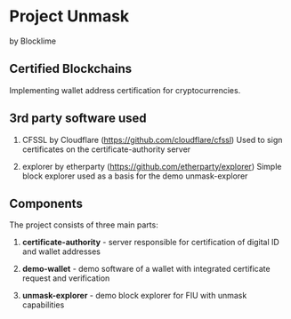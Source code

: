 # Project Unmask
by Blocklime

## Certified Blockchains

Implementing wallet address certification for cryptocurrencies.

## 3rd party software used

1. CFSSL by Cloudflare (https://github.com/cloudflare/cfssl)
  Used to sign certificates on the certificate-authority server
  
2. explorer by etherparty (https://github.com/etherparty/explorer)
  Simple block explorer used as a basis for the demo unmask-explorer

## Components

The project consists of three main parts:

1. **certificate-authority** - server responsible for certification of digital ID and wallet addresses

2. **demo-wallet** - demo software of a wallet with integrated certificate request and verification

3. **unmask-explorer** - demo block explorer for FIU with unmask capabilities

